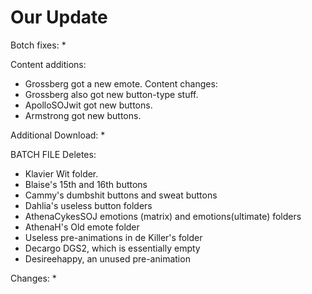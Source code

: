 # Our Update

Botch fixes:
  * 
  
Content additions:
  * Grossberg got a new emote.
Content changes:
  * Grossberg also got new button-type stuff.
  * ApolloSOJwit got new buttons.
  * Armstrong got new buttons.

Additional Download:
  * 
 
BATCH FILE
Deletes:
  * Klavier Wit folder.
  * Blaise's 15th and 16th buttons
  * Cammy's dumbshit buttons and sweat buttons
  * Dahlia's useless button folders
  * AthenaCykesSOJ emotions (matrix) and emotions(ultimate) folders
  * AthenaH's Old emote folder
  * Useless pre-animations in de Killer's folder
  * Decargo DGS2, which is essentially empty
  * Desireehappy, an unused pre-animation 
  
Changes:
  * 
 
